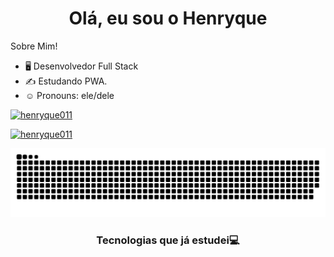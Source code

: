 <h1 style="text-align: center;"> Olá, eu sou o Henryque </h1>

Sobre Mim!

- 🖥️ Desenvolvedor Full Stack
- ✍️ Estudando PWA.
- ☺️ Pronouns: ele/dele

[![henryque011](https://github-readme-stats.vercel.app/api?username=henryque011&theme=highcontrast)](https://github.com/anuraghazra/github-readme-stats)

[![henryque011](https://github-readme-stats.vercel.app/api/top-langs/?username=henryque011&layout=compact&theme=highcontrast)](https://github.com/anuraghazra/github-readme-stats)

<picture>
  <source media="(prefers-color-scheme: dark)" srcset="https://raw.githubusercontent.com/platane/platane/output/github-contribution-grid-snake-dark.svg">
  <source media="(prefers-color-scheme: light)" srcset="https://raw.githubusercontent.com/platane/platane/output/github-contribution-grid-snake.svg">
  <img alt="github contribution grid snake animation" src="https://raw.githubusercontent.com/platane/platane/output/github-contribution-grid-snake.svg">
</picture>




<h3 align="center">Tecnologias que já estudei💻</h3>


